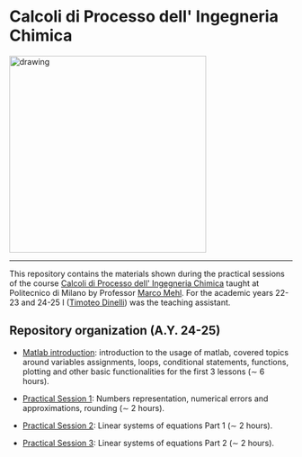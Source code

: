 # Calcoli di Processo dell' Ingegneria Chimica

<img src="Figures/LogoPolimi.png" alt="drawing" width="350">

---

This repository contains the materials shown during the practical sessions of the course [Calcoli di
Processo dell' Ingegneria
Chimica](https://www11.ceda.polimi.it/schedaincarico/schedaincarico/controller/scheda_pubblica/SchedaPublic.do?&evn_default=evento&c_classe=764402&polij_device_category=DESKTOP&__pj0=0&__pj1=27c6a939c8ed68d18f61e3b440241503)
taught at Politecnico di Milano by Professor [Marco
Mehl](http://creckmodeling.chem.polimi.it/menu-people/menu-people-faculty/menu-people-marco-mehl).
For the academic years 22-23 and 24-25 I ([Timoteo Dinelli]()) was the teaching assistant.


## Repository organization (A.Y. 24-25)

- [Matlab
introduction](https://github.com/tdinelli/Calcoli-di-Processo-dell-Ingegneria-Chimica/tree/main/A.Y.%2024-25/Introduction%20to%20Matlab):
introduction to the usage of matlab, covered topics around variables assignments, loops, conditional
statements, functions, plotting and other basic functionalities for the first 3 lessons ($\sim$ 6 hours).

- [Practical Session
1](https://github.com/tdinelli/Calcoli-di-Processo-dell-Ingegneria-Chimica/tree/main/A.Y.%2024-25/Practical%20Session%201/slides):
Numbers representation, numerical errors and approximations, rounding ($\sim$ 2 hours).

- [Practical Session
2](https://github.com/tdinelli/Calcoli-di-Processo-dell-Ingegneria-Chimica/tree/main/A.Y.%2024-25/Practical%20Session%202/slides):
Linear systems of equations Part 1 ($\sim$ 2 hours).
- [Practical Session 3](https://github.com/tdinelli/Calcoli-di-Processo-dell-Ingegneria-Chimica/tree/main/A.Y.%2024-25/Practical%20Session%203/slides): Linear systems of equations Part 2 ($\sim$ 2 hours).
